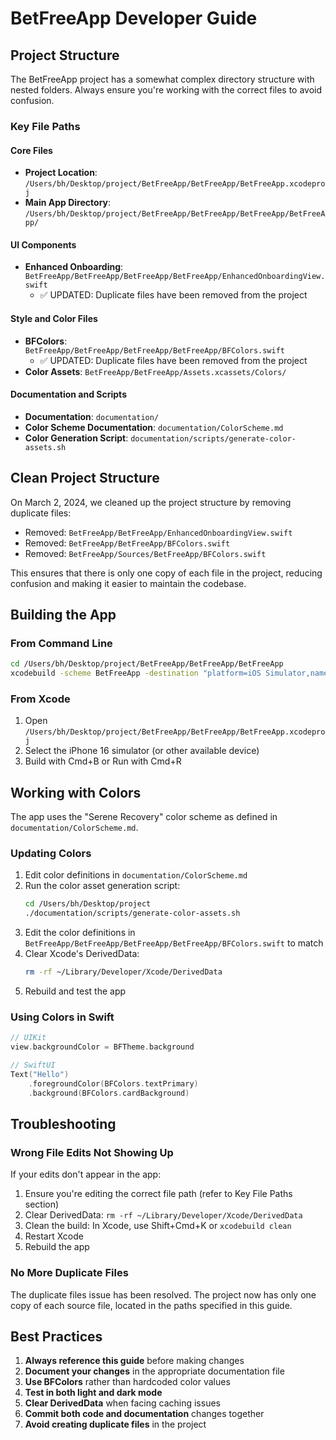 # BetFreeApp Developer Guide

## Project Structure

The BetFreeApp project has a somewhat complex directory structure with nested folders. Always ensure you're working with the correct files to avoid confusion.

### Key File Paths

#### Core Files

- **Project Location**: `/Users/bh/Desktop/project/BetFreeApp/BetFreeApp/BetFreeApp.xcodeproj`
- **Main App Directory**: `/Users/bh/Desktop/project/BetFreeApp/BetFreeApp/BetFreeApp/BetFreeApp/`

#### UI Components

- **Enhanced Onboarding**: `BetFreeApp/BetFreeApp/BetFreeApp/BetFreeApp/EnhancedOnboardingView.swift`
  - ✅ UPDATED: Duplicate files have been removed from the project

#### Style and Color Files

- **BFColors**: `BetFreeApp/BetFreeApp/BetFreeApp/BetFreeApp/BFColors.swift`
  - ✅ UPDATED: Duplicate files have been removed from the project
- **Color Assets**: `BetFreeApp/BetFreeApp/Assets.xcassets/Colors/`

#### Documentation and Scripts

- **Documentation**: `documentation/`
- **Color Scheme Documentation**: `documentation/ColorScheme.md`
- **Color Generation Script**: `documentation/scripts/generate-color-assets.sh`

## Clean Project Structure

On March 2, 2024, we cleaned up the project structure by removing duplicate files:
- Removed: `BetFreeApp/BetFreeApp/EnhancedOnboardingView.swift`
- Removed: `BetFreeApp/BetFreeApp/BFColors.swift`
- Removed: `BetFreeApp/Sources/BetFreeApp/BFColors.swift`

This ensures that there is only one copy of each file in the project, reducing confusion and making it easier to maintain the codebase.

## Building the App

### From Command Line

```bash
cd /Users/bh/Desktop/project/BetFreeApp/BetFreeApp/BetFreeApp
xcodebuild -scheme BetFreeApp -destination "platform=iOS Simulator,name=iPhone 16" clean build
```

### From Xcode

1. Open `/Users/bh/Desktop/project/BetFreeApp/BetFreeApp/BetFreeApp.xcodeproj`
2. Select the iPhone 16 simulator (or other available device)
3. Build with Cmd+B or Run with Cmd+R

## Working with Colors

The app uses the "Serene Recovery" color scheme as defined in `documentation/ColorScheme.md`. 

### Updating Colors

1. Edit color definitions in `documentation/ColorScheme.md`
2. Run the color asset generation script:
   ```bash
   cd /Users/bh/Desktop/project
   ./documentation/scripts/generate-color-assets.sh
   ```
3. Edit the color definitions in `BetFreeApp/BetFreeApp/BetFreeApp/BetFreeApp/BFColors.swift` to match
4. Clear Xcode's DerivedData:
   ```bash
   rm -rf ~/Library/Developer/Xcode/DerivedData
   ```
5. Rebuild and test the app

### Using Colors in Swift

```swift
// UIKit
view.backgroundColor = BFTheme.background

// SwiftUI
Text("Hello")
    .foregroundColor(BFColors.textPrimary)
    .background(BFColors.cardBackground)
```

## Troubleshooting

### Wrong File Edits Not Showing Up

If your edits don't appear in the app:

1. Ensure you're editing the correct file path (refer to Key File Paths section)
2. Clear DerivedData: `rm -rf ~/Library/Developer/Xcode/DerivedData`
3. Clean the build: In Xcode, use Shift+Cmd+K or `xcodebuild clean`
4. Restart Xcode
5. Rebuild the app

### No More Duplicate Files

The duplicate files issue has been resolved. The project now has only one copy of each source file, located in the paths specified in this guide.

## Best Practices

1. **Always reference this guide** before making changes
2. **Document your changes** in the appropriate documentation file
3. **Use BFColors** rather than hardcoded color values
4. **Test in both light and dark mode**
5. **Clear DerivedData** when facing caching issues
6. **Commit both code and documentation** changes together
7. **Avoid creating duplicate files** in the project 